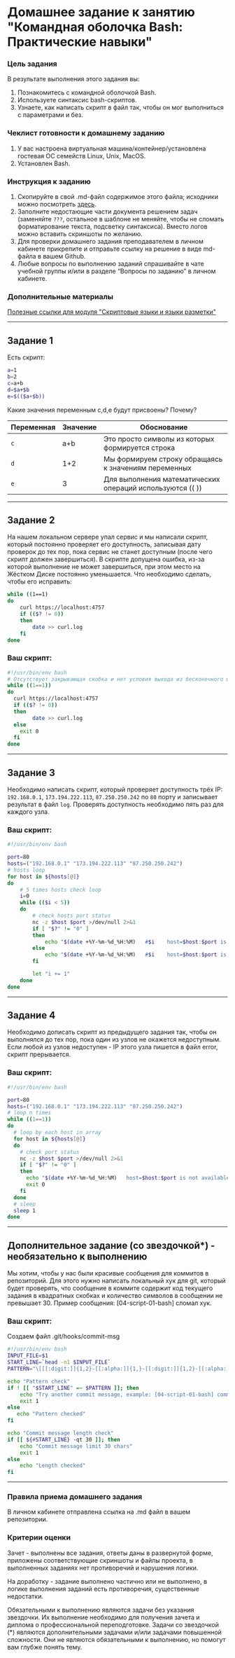 # Домашнее задание к занятию "Командная оболочка Bash: Практические навыки"

### Цель задания

В результате выполнения этого задания вы:

1. Познакомитесь с командной оболочкой Bash.
2. Используете синтаксис bash-скриптов.
3. Узнаете, как написать скрипт в файл так, чтобы он мог выполниться с параметрами и без.


### Чеклист готовности к домашнему заданию

1. У вас настроена виртуальная машина/контейнер/установлена гостевая ОС семейств Linux, Unix, MacOS.
2. Установлен Bash.


### Инструкция к заданию

1. Скопируйте в свой .md-файл содержимое этого файла; исходники можно посмотреть [здесь](https://raw.githubusercontent.com/netology-code/sysadm-homeworks/devsys10/04-script-01-bash/README.md).
2. Заполните недостающие части документа решением задач (заменяйте `???`, остальное в шаблоне не меняйте, чтобы не сломать форматирование текста, подсветку синтаксиса). Вместо логов можно вставить скриншоты по желанию.
3. Для проверки домашнего задания преподавателем в личном кабинете прикрепите и отправьте ссылку на решение в виде md-файла в вашем Github.
4. Любые вопросы по выполнению заданий спрашивайте в чате учебной группы и/или в разделе “Вопросы по заданию” в личном кабинете.

### Дополнительные материалы

[Полезные ссылки для модуля "Скриптовые языки и языки разметки"](https://github.com/netology-code/sysadm-homeworks/tree/devsys10/04-script-03-yaml/additional-info)

------

## Задание 1  

Есть скрипт:
```bash
a=1
b=2
c=a+b
d=$a+$b
e=$(($a+$b))
```

Какие значения переменным c,d,e будут присвоены? Почему?

| Переменная  | Значение | Обоснование |
| ------------- |----------|--|
| `c`  | a+b      | Это просто символы из которых формируется строка |
| `d`  | 1+2      | Мы формируем строку обращаясь к значениям переменных |
| `e`  | 3      | Для выполнения математических операций используются (( )) |

----

## Задание 2

На нашем локальном сервере упал сервис и мы написали скрипт, который постоянно проверяет его доступность, записывая дату проверок до тех пор, пока сервис не станет доступным (после чего скрипт должен завершиться). В скрипте допущена ошибка, из-за которой выполнение не может завершиться, при этом место на Жёстком Диске постоянно уменьшается. Что необходимо сделать, чтобы его исправить:
```bash
while ((1==1)
do
	curl https://localhost:4757
	if (($? != 0))
	then
		date >> curl.log
	fi
done
```

### Ваш скрипт:
```bash
#!/usr/bin/env bash
# Отсутствует закрывающая скобка и нет условия выхода из бесконечного цикла
while ((1==1))
do
  curl https://localhost:4757
  if (($? != 0))
  then
		date >> curl.log
  else
    exit 0
  fi
done
```

---

## Задание 3

Необходимо написать скрипт, который проверяет доступность трёх IP: `192.168.0.1`, `173.194.222.113`, `87.250.250.242` по `80` порту и записывает результат в файл `log`. Проверять доступность необходимо пять раз для каждого узла.

### Ваш скрипт:
```bash
#!/usr/bin/env bash

port=80
hosts=("192.168.0.1" "173.194.222.113" "87.250.250.242")
# hosts loop
for host in ${hosts[@]}
do
    # 5 times hosts check loop
    i=0
    while (($i < 5))
    do
        # check hosts port status
        nc -z $host $port >/dev/null 2>&1
        if [ "$?" != "0" ]
        then
            echo "$(date +%Y-%m-%d_%H:%M)   #$i    host=$host:$port is not available" >> host_status.log
        else
            echo "$(date +%Y-%m-%d_%H:%M)   #$i    host=$host:$port is available" >> host_status.log
        fi

        let "i += 1"
    done
done
```

---
## Задание 4

Необходимо дописать скрипт из предыдущего задания так, чтобы он выполнялся до тех пор, пока один из узлов не окажется недоступным. Если любой из узлов недоступен - IP этого узла пишется в файл error, скрипт прерывается.

### Ваш скрипт:
```bash
#!/usr/bin/env bash

port=80
hosts=("192.168.0.1" "173.194.222.113" "87.250.250.242")
# loop n times
while ((1==1))
do
  # loop by each host in array
  for host in ${hosts[@]}
  do
    # check port status
    nc -z $host $port >/dev/null 2>&1
    if [ "$?" != "0" ]
    then
      echo "$(date +%Y-%m-%d_%H:%M)   host=$host:$port is not available" >> host_status.log
      exit 0
    fi
  done
  # sleep
  sleep 1
done
```

---

## Дополнительное задание (со звездочкой*) - необязательно к выполнению

Мы хотим, чтобы у нас были красивые сообщения для коммитов в репозиторий. Для этого нужно написать локальный хук для git, который будет проверять, что сообщение в коммите содержит код текущего задания в квадратных скобках и количество символов в сообщении не превышает 30. Пример сообщения: \[04-script-01-bash\] сломал хук.

### Ваш скрипт:
Создаем файл .git/hooks/commit-msg  
```bash
#!/usr/bin/env bash
INPUT_FILE=$1
START_LINE=`head -n1 $INPUT_FILE`
PATTERN="\[[[:digit:]]{1,2}-[[:alpha:]]{1,}-[[:digit:]]{1,2}-[[:alpha:]]{1,}\] *"

echo "Pattern check"
if ! [[ "$START_LINE" =~ $PATTERN ]]; then
    echo "Try another commit message, example: [04-script-01-bash] commit message"
    exit 1
else
   echo "Pattern checked"
fi

echo "Commit message length check"
if [[ ${#START_LINE} -qt 30 ]]; then
    echo "Commit message limit 30 chars"
    exit 1
else
    echo "Length checked"
fi
```

----

### Правила приема домашнего задания
В личном кабинете отправлена ссылка на .md файл в вашем репозитории.


### Критерии оценки

Зачет - выполнены все задания, ответы даны в развернутой форме, приложены соответствующие скриншоты и файлы проекта, в выполненных заданиях нет противоречий и нарушения логики.

На доработку - задание выполнено частично или не выполнено, в логике выполнения заданий есть противоречия, существенные недостатки. 
 
Обязательными к выполнению являются задачи без указания звездочки. Их выполнение необходимо для получения зачета и диплома о профессиональной переподготовке.
Задачи со звездочкой (*) являются дополнительными задачами и/или задачами повышенной сложности. Они не являются обязательными к выполнению, но помогут вам глубже понять тему.